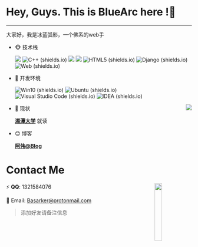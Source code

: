 # Hey, Guys. This is BlueArc here !:wave:

------

大家好，我是冰蓝弧影，一个佛系的web手

+ :monkey_face: 技术栈

  ![](https://camo.githubusercontent.com/7c47c0d734cdcb66a9b86d4abed131865b3a90d920fb9c1d915210e89081eb73/68747470733a2f2f696d672e736869656c64732e696f2f62616467652f2d507974686f6e2d3337373641423f7374796c653d666c61742d737175617265266c6f676f3d507974686f6e266c6f676f436f6c6f723d7768697465) ![C++ (shields.io)](https://img.shields.io/badge/PHP-C++-blue.svg?logo=cplusplus&label=&style=flat-square)  ![](https://camo.githubusercontent.com/65007678df0be47d2dfa5808fe2b15fff2ae0f13a1cf9a1bf47187d6afa5847d/68747470733a2f2f696d672e736869656c64732e696f2f62616467652f2d4a6176615363726970742d3337373641423f7374796c653d666c61742d737175617265266c6f676f3d6a617661736372697074266c6f676f436f6c6f723d7768697465) ![](https://img.shields.io/badge/PHP-PHP-purple.svg?logo=php&label=&style=flat-square) ![HTML5 (shields.io)](https://img.shields.io/badge/PHP-HTML5-orange.svg?logo=html5&label=&style=flat-square) ![Django (shields.io)](https://img.shields.io/badge/PHP-Django-green.svg?logo=django&label=&style=flat-square) ![Web (shields.io)](https://img.shields.io/badge/PHP-Web-blue.svg?logo=Caffeine&label=&style=flat-square)

+ :whale: 开发环境

  ![Win10 (shields.io)](https://img.shields.io/badge/PHP-Win10-blue.svg?logo=windows&label=&style=flat-square) ![Ubuntu (shields.io)](https://img.shields.io/badge/PHP-Ubuntu-orange.svg?logo=ubuntu&label=&style=flat-square) ![Visual Studio Code (shields.io)](https://img.shields.io/badge/PHP-Visual%20Studio%20Code-blue.svg?logo=visualstudiocode&label=&style=flat-square) ![IDEA (shields.io)](https://img.shields.io/badge/PHP-IDEA-purple.svg?logo=intellijidea&label=&style=flat-square) 

  

  <a href="https://github.com/anuraghazra/github-readme-stats">
    <img align="right" src="https://github-readme-stats.vercel.app/api?username=Blue-Arc" />
  </a>

+ :construction_worker:  现状

  [**湘潭大学**](https://www.nudt.edu.cn/) 就读

+ :blush: 博客

  [**阿伟@Blog**](http://bluearc.cc)





# Contact Me

:zap: **QQ**: 1321584076 <img align="right" src="https://s2.loli.net/2022/04/13/7ilrkpBDc4H3ZNU.jpg" width="20%">

:love_letter: Email: Basarker@protonmail.com

> 添加好友请备注信息

